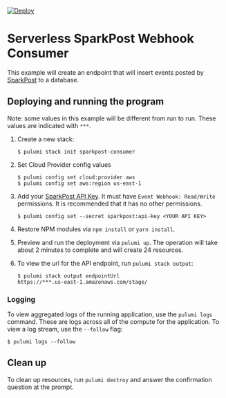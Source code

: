 [![Deploy](https://get.pulumi.com/new/button.svg)](https://app.pulumi.com/new)

# Serverless SparkPost Webhook Consumer

This example will create an endpoint that will insert events posted by [SparkPost](https://www.sparkpost.com) to a database.

## Deploying and running the program

Note: some values in this example will be different from run to run. These values are indicated
with `***`.

1. Create a new stack:

   ```
   $ pulumi stack init sparkpost-consumer
   ```

1. Set Cloud Provider config values
   ```
   $ pulumi config set cloud:provider aws
   $ pulumi config set aws:region us-east-1
   ```
1. Add your [SparkPost API Key](https://support.sparkpost.com/customer/portal/articles/1933377-create-api-keys). It must have `Event Webhook: Read/Write` permissions. It is recommended that it has no other permissions.
   ```
   $ pulumi config set --secret sparkpost:api-key <YOUR API KEY>
   ```
1. Restore NPM modules via `npm install` or `yarn install`.

1. Preview and run the deployment via `pulumi up`. The operation will take about 2 minutes to complete and will create 24 resources.

1. To view the url for the API endpoint, run `pulumi stack output`:

   ```
   $ pulumi stack output endpointUrl
   https://***.us-east-1.amazonaws.com/stage/
   ```

### Logging

To view aggregated logs of the running application, use the `pulumi logs` command. These are logs across all of the compute for the application. To view a log stream, use the `--follow` flag:

```
$ pulumi logs --follow
```

## Clean up

To clean up resources, run `pulumi destroy` and answer the confirmation question at the prompt.
